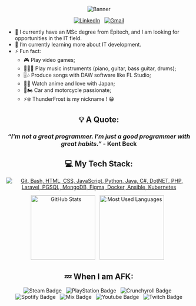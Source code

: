 <div align="center">

![Banner](./src/thunderfrost.gif)

<!-- CONTACT -->
[![LinkedIn](https://skillicons.dev/icons?i=linkedin)](https://www.linkedin.com/in/ryan-lauret-232559197/) &nbsp;
[![Gmail](https://skillicons.dev/icons?i=gmail)](mailto:ryan.lauret1@gmail.com?subject=Hello%20Ryan,%20From%20Github)

</div>

- 🔭 I currently have an MSc degree from Epitech, and I am looking for opportunities in the IT field.
- 🌱 I’m currently learning more about IT development.
- ⚡ Fun fact:
  - 🎮 Play video games;
  - 🎹🎸🥁 Play music instruments (piano, guitar, bass guitar, drums);
  - 🎚️🎶 Produce songs with DAW software like FL Studio;
  - 👺🗾 Watch anime and love with Japan;
  - 🚗🏍️ Car and motorcycle passionate;
  - ⚡❄️ ThunderFrost is my nickname ! 😁

<div align="center">

<!-- QUOTE -->
## 💡 A Quote:

### *“I'm not a great programmer. I’m just a good programmer with great habits.”* - __Kent Beck__

<!-- STACK -->
## 💻 My Tech Stack:

[![Git, Bash, HTML, CSS, JavaScript, Python, Java, C#, DotNET, PHP, Laravel, PGSQL, MongoDB, Figma, Docker, Ansible, Kubernetes](https://skillicons.dev/icons?i=git,bash,html,css,js,python,java,cs,dotnet,php,laravel,mysql,postgresql,mongo,figma,docker,ansible,kubernetes)](https://skillicons.dev)

<!-- STATS -->
<p>
    <img height=175 alt="GitHub Stats" src="https://github-readme-stats.vercel.app/api?username=thunderfrost23&show_icons=true&theme=dracula" />&nbsp;&nbsp;
    <img height=175 alt="Most Used Languages" src="https://github-readme-stats.vercel.app/api/top-langs/?username=thunderfrost23&layout=compact&theme=dracula" />&nbsp;&nbsp;
</p>

<!-- AFK -->
## 💤 When I am AFK:

![Steam Badge](https://img.shields.io/badge/steam-%23000000.svg?style=for-the-badge&logo=steam&logoColor=white) &nbsp;
![PlayStation Badge](https://img.shields.io/badge/playstation-0000FF.svg?style=for-the-badge&logo=playstation&logoColor=white) &nbsp;
![Crunchyroll Badge](https://img.shields.io/badge/Crunchyroll-F47521?style=for-the-badge&logo=crunchyroll&logoColor=white) &nbsp;
![Spotify Badge](https://img.shields.io/badge/Spotify-1DB954?style=for-the-badge&logo=spotify&logoColor=white) &nbsp;
![Mix Badge](https://img.shields.io/badge/FL%20Studio-ff7314?style=for-the-badge&logo=mix&logoColor=white) &nbsp;
![Youtube Badge](https://img.shields.io/badge/Youtube-ff0000?style=for-the-badge&logo=youtube&logoColor=white) &nbsp;
![Twitch Badge](https://img.shields.io/badge/Twitch-9146FF?style=for-the-badge&logo=twitch&logoColor=white)

</div>
